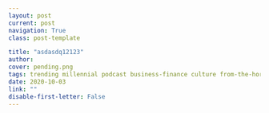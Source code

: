 ```yaml
---
layout: post
current: post
navigation: True
class: post-template

title: "asdasdq12123"
author: 
cover: pending.png
tags: trending millennial podcast business-finance culture from-the-horses-mouth
date: 2020-10-03
link: ""
disable-first-letter: False
---
```


